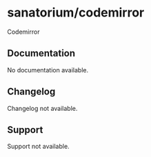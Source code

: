 # sanatorium/codemirror

Codemirror

## Documentation

No documentation available.

## Changelog

Changelog not available.

## Support

Support not available.
